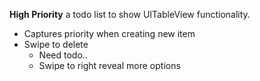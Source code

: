**High Priority** a todo list to show UITableView functionality.

- Captures priority when creating new item
- Swipe to delete
	- Need todo..
	- Swipe to right reveal more options